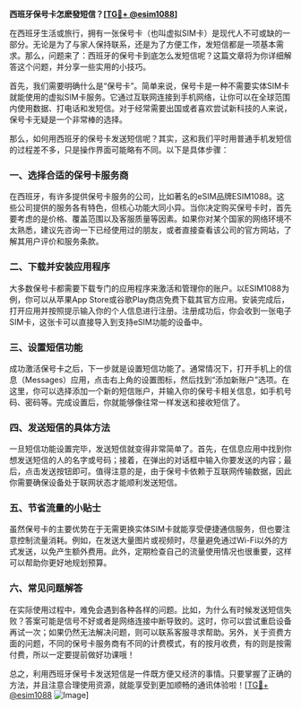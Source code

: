 **西班牙保号卡怎麽發短信？[[TG💪+ @esim1088](https://t.me/s/esim1088)]**

在西班牙生活或旅行，拥有一张保号卡（也叫虚拟SIM卡）是现代人不可或缺的一部分。无论是为了与家人保持联系，还是为了方便工作，发短信都是一项基本需求。那么，问题来了：西班牙的保号卡到底怎么发短信呢？这篇文章将为你详细解答这个问题，并分享一些实用的小技巧。

首先，我们需要明确什么是“保号卡”。简单来说，保号卡是一种不需要实体SIM卡就能使用的虚拟SIM卡服务。它通过互联网连接到手机网络，让你可以在全球范围内使用数据、打电话和发短信。对于经常需要出国或者喜欢尝试新科技的人来说，保号卡无疑是一个非常棒的选择。

那么，如何用西班牙的保号卡发送短信呢？其实，这和我们平时用普通手机发短信的过程差不多，只是操作界面可能略有不同。以下是具体步骤：

### 一、选择合适的保号卡服务商

在西班牙，有许多提供保号卡服务的公司，比如著名的eSIM品牌ESIM1088。这些公司提供的服务各有特色，但核心功能大同小异。当你决定购买保号卡时，首先要考虑的是价格、覆盖范围以及客服质量等因素。如果你对某个国家的网络环境不太熟悉，建议先咨询一下已经使用过的朋友，或者直接查看该公司的官方网站，了解其用户评价和服务条款。

### 二、下载并安装应用程序

大多数保号卡都需要下载专门的应用程序来激活和管理你的账户。以ESIM1088为例，你可以从苹果App Store或谷歌Play商店免费下载其官方应用。安装完成后，打开应用并按照提示输入你的个人信息进行注册。注册成功后，你会收到一张电子SIM卡，这张卡可以直接导入到支持eSIM功能的设备中。

### 三、设置短信功能

成功激活保号卡之后，下一步就是设置短信功能了。通常情况下，打开手机上的信息（Messages）应用，点击右上角的设置图标，然后找到“添加新账户”选项。在这里，你可以选择添加一个新的短信账户，并输入你的保号卡相关信息，如手机号码、密码等。完成设置后，你就能够像往常一样发送和接收短信了。

### 四、发送短信的具体方法

一旦短信功能设置完毕，发送短信就变得非常简单了。首先，在信息应用中找到你想发送短信的人的名字或号码；接着，在弹出的对话框中输入你要发送的内容；最后，点击发送按钮即可。值得注意的是，由于保号卡依赖于互联网传输数据，因此你需要确保设备处于联网状态才能顺利发送短信。

### 五、节省流量的小贴士

虽然保号卡的主要优势在于无需更换实体SIM卡就能享受便捷通信服务，但也要注意控制流量消耗。例如，在发送大量图片或视频时，尽量避免通过Wi-Fi以外的方式发送，以免产生额外费用。此外，定期检查自己的流量使用情况也很重要，这样可以帮助你更好地规划预算。

### 六、常见问题解答

在实际使用过程中，难免会遇到各种各样的问题。比如，为什么有时候发送短信失败？答案可能是信号不好或者是网络连接中断导致的。这时，你可以尝试重启设备再试一次；如果仍然无法解决问题，则可以联系客服寻求帮助。另外，关于资费方面的问题，不同的保号卡服务商有不同的计费模式，有的按月收费，有的则是按需付费，所以一定要提前做好功课哦！

总之，利用西班牙保号卡发送短信是一件既方便又经济的事情。只要掌握了正确的方法，并且注意合理使用资源，就能享受到更加顺畅的通讯体验啦！[[TG💪+ @esim1088](https://t.me/s/esim1088) ![Image](https://i.postimg.cc/4NQfJmqS/Snipaste-2025-05-13-00-14-12.png)]